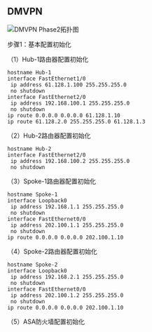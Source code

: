 ## DMVPN







![DMVPN Phase2拓扑图](https://cdn.jsdelivr.net/gh/wang-xiaokai/images/202210282031650.png "DMVPN Phase2拓扑图")

步骤1：基本配置初始化

（1）Hub-1路由器配置初始化

```
hostname Hub-1
interface FastEthernet1/0
 ip address 61.128.1.100 255.255.255.0
 no shutdown
interface FastEthernet2/0
 ip address 192.168.100.1 255.255.255.0
 no shutdown
ip route 0.0.0.0 0.0.0.0 61.128.1.10
ip route 61.128.2.0 255.255.255.0 61.128.1.3
```

（2）Hub-2路由器配置初始化

```
hostname Hub-2
interface FastEthernet2/0
 ip address 192.168.100.2 255.255.255.0
 no shutdown
```

（3）Spoke-1路由器配置初始化

```
hostname Spoke-1
interface Loopback0
 ip address 192.168.1.1 255.255.255.0
 no shutdown
interface FastEthernet0/0
 ip address 202.100.1.1 255.255.255.0
 no shutdown
ip route 0.0.0.0 0.0.0.0 202.100.1.10
```

（4）Spoke-2路由器配置初始化

```
hostname Spoke-2
interface Loopback0
 ip address 192.168.2.1 255.255.255.0
 no shutdown
interface FastEthernet0/0
 ip address 202.100.1.2 255.255.255.0
 no shutdown
ip route 0.0.0.0 0.0.0.0 202.100.1.10
```

（5）ASA防火墙配置初始化

```

```

